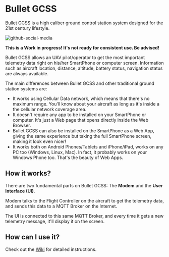 

# Bullet GCSS
Bullet GCSS is a high caliber ground control station system designed for the 21st century lifestyle.

![github-social-media](https://user-images.githubusercontent.com/17026744/104504015-9a8dd400-55c0-11eb-863f-1a054d97905b.png)

**This is a Work in progress! It's not ready for consistent use. Be advised!**

Bullet GCSS allows an UAV pilot/operator to get the most important telemetry data right on his/her SmartPhone or computer screen. Information such as aircraft location, distance, altitude, battery status, navigation status are always available.

The main differences between Bullet GCSS and other traditional ground station systems are:

 - It works using Cellular Data network, which means that there's no maximum range. You'll know about your aircraft as long as it's inside a the cellular network coverage area.
 - It doesn't require any app to be installed on your SmartPhone or computer. It's just a Web page that opens directly inside the Web Browser.
 - Bullet GCSS can also be installed on the SmartPhone as a Web App, giving the same experience but taking the full SmartPhone screen, making it look even nicer!
 - It works both on Android Phones/Tablets and iPhone/iPad, works on any PC too (Windows, Linux, Mac). In fact, it probably works on your Windows Phone too. That's the beauty of Web Apps.

## How it works?
There are two fundamental parts on Bullet GCSS: The **Modem** and the **User Interface (UI)**.

Modem talks to the Flight Controller on the aircraft to get the telemetry data, and sends this data to a MQTT Broker on the Internet.

The UI is connected to this same MQTT Broker, and every time it gets a new telemetry message, it'll display it on the screen.

## How can I use it?
Check out the [Wiki](https://github.com/danarrib/BulletGCSS/wiki) for detailed instructions.
